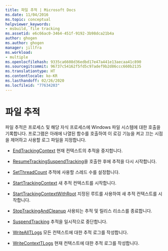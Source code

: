```yaml
---
title: 파일 추적 | Microsoft Docs
ms.date: 11/04/2016
ms.topic: conceptual
helpviewer_keywords:
- msbuild, file tracking
ms.assetid: e6c66ac0-3464-451f-9192-3b98dca21b4a
author: ghogen
ms.author: ghogen
manager: jillfra
ms.workload:
- multiple
ms.openlocfilehash: 9335ca6608d36edbd17e47a441e13aecaa41c890
ms.sourcegitcommit: 96737c54162f5fd5c97adef9b2d86ccc660b2135
ms.translationtype: HT
ms.contentlocale: ko-KR
ms.lasthandoff: 02/26/2020
ms.locfileid: "77634203"
---
```

# <a name="file-tracking"></a>파일 추적

파일 추적은 프로세스 및 해당 자식 프로세스에 Windows 파일 시스템에 대한 호출을 기록합니다. 프로그램은 아래에 나열된 함수를 호출하여 이 로깅 기능을 켜고 끄는 시점을 제어하고 사용할 로그 파일을 지정합니다.

- [EndTrackingContext](../msbuild/endtrackingcontext.md) 현재 컨텍스트의 추적을 중지합니다.

- [ResumeTracking](../msbuild/resumetracking.md)[SuspendTracking](../msbuild/suspendtracking.md)을 호출한 후에 추적을 다시 시작합니다.

- [SetThreadCount](../msbuild/setthreadcount.md) 추적에 사용할 스레드 수를 설정합니다.

- [StartTrackingContext](../msbuild/starttrackingcontext.md) 새 추적 컨텍스트를 시작합니다.

- [StartTrackingContextWithRoot](../msbuild/starttrackingcontextwithroot.md) 지정된 루트를 사용하여 새 추적 컨텍스트를 시작합니다.

- [StopTrackingAndCleanup](../msbuild/stoptrackingandcleanup.md) 사용되는 추적 및 릴리스 리소스를 종료합니다.

- [SuspendTracking](../msbuild/suspendtracking.md) 추적을 일시적으로 중단합니다.

- [WriteAllTLogs](../msbuild/writealltlogs.md) 모든 컨텍스트에 대한 추적 로그를 작성합니다.

- [WriteContextTLogs](../msbuild/writecontexttlogs.md) 현재 컨텍스트에 대한 추적 로그를 작성합니다.
